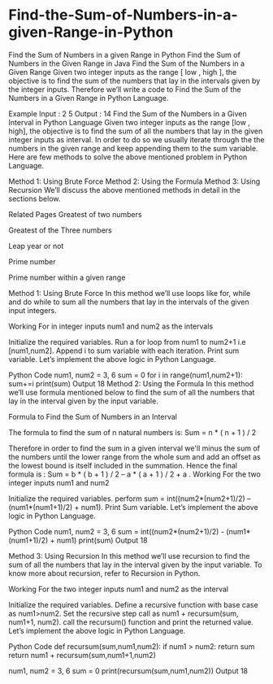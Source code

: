 # Find-the-Sum-of-Numbers-in-a-given-Range-in-Python

Find the Sum of Numbers in a given Range in Python
Find the Sum of Numbers in the Given Range in Java
Find the Sum of the Numbers in a Given Range
Given two integer inputs as the range [ low , high ], the objective is to find the sum of the numbers that lay in the intervals given by the integer inputs. Therefore we’ll write a code to Find the Sum of the Numbers in a Given Range in Python Language.

Example
Input : 2 5
Output : 14
Find the Sum of the Numbers in a Given Interval in Python Language
Given two integer inputs as the range [low , high], the objective is to find the sum of all the numbers that lay in the given integer inputs as interval. In order to do so we usually iterate through the the numbers in the given range and keep appending them to the sum variable. Here are few methods to solve the above mentioned problem in Python Language.

Method 1: Using Brute Force
Method 2: Using the Formula
Method 3: Using Recursion
We’ll discuss the above mentioned methods in detail in the sections below.


Related Pages
Greatest of two numbers

Greatest of the Three numbers

Leap year or not

Prime number

Prime number within a given range

Method 1: Using Brute Force
In this method we’ll use loops like for, while and do while to sum all the numbers that lay in the intervals of the given input integers.

Working
For in integer inputs num1 and num2 as the intervals

Initialize the required variables.
Run a for loop from num1 to num2+1 i.e [num1,num2].
Append i to sum variable with each iteration.
Print sum variable.
Let’s implement the above logic in Python Language.

Python Code
num1, num2 = 3, 6
sum = 0
for i in range(num1,num2+1):
  sum+=i
print(sum)
Output
18
Method 2: Using the Formula
In this method we’ll use formula mentioned below to find the sum of all the numbers that lay in the interval given by the input variable.

Formula to Find the Sum of Numbers in an Interval

The formula to find the sum of n natural numbers is:
Sum = n * ( n + 1 ) / 2

Therefore in order to find the sum in a given interval we'll minus the sum of the numbers until the lower range from the whole sum and add an offset as the lowest bound is itself included in the summation. Hence the final formula is :
Sum = b * ( b + 1 ) / 2 – a * ( a + 1 ) / 2 + a .
Working
For the two integer inputs num1 and num2

Initialize the required variables.
perform sum = int((num2*(num2+1)/2) – (num1*(num1+1)/2) + num1).
Print Sum variable.
Let’s implement the above logic in Python Language.

Python Code
num1, num2 = 3, 6
sum = int((num2*(num2+1)/2) - (num1*(num1+1)/2) + num1)
print(sum)
Output
18

Method 3: Using Recursion
In this method we’ll use recursion to find the sum of all the numbers that lay in the interval given by the input variable. To know more about recursion, refer to Recursion in Python.

Working
For the two integer inputs num1 and num2 as the interval

Initialize the required variables.
Define a recursive function with base case as num1>num2.
Set the recursive step call as num1 + recursum(sum, num1+1, num2).
call the recursum() function and print the returned value.
Let’s implement the above logic in Python Language.

Python Code
def recursum(sum,num1,num2):
  if num1 > num2:
    return sum
  return num1 + recursum(sum,num1+1,num2)

num1, num2 = 3, 6
sum = 0
print(recursum(sum,num1,num2))
Output
18
